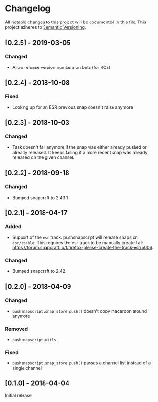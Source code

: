 # Changelog
All notable changes to this project will be documented in this file.
This project adheres to [Semantic Versioning](http://semver.org/).

## [0.2.5] - 2019-03-05
### Changed
* Allow release version numbers on beta (for RCs)


## [0.2.4] - 2018-10-08
### Fixed
* Looking up for an ESR previous snap doesn't raise anymore


## [0.2.3] - 2018-10-03
### Changed
* Task doesn't fail anymore if the snap was either already pushed or already released. It keeps failing if a more recent snap was already released on the given channel.


## [0.2.2] - 2018-09-18
### Changed
* Bumped snapcraft to 2.43.1.


## [0.2.1] - 2018-04-17
### Added
* Support of the `esr` track. pushsnapscript will release snaps on `esr/stable`. This requires the esr track to be manually created at: https://forum.snapcraft.io/t/firefox-please-create-the-track-esr/5006.

### Changed
* Bumped snapcraft to 2.42.


## [0.2.0] - 2018-04-09
### Changed
* `pushsnapscript.snap_store.push()` doesn't copy macaroon around anymore

### Removed
* `pushsnapscript.utils`

### Fixed
* `pushsnapscript.snap_store.push()` passes a channel list instead of a single channel


## [0.1.0] - 2018-04-04
Initial release
